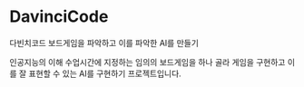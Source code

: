 # DavinciCode
다빈치코드 보드게임을 파악하고 이를 파악한 AI를 만들기

인공지능의 이해 수업시간에 지정하는 임의의 보드게임을 하나 골라 게임을 구현하고 이를 잘 표현할 수 있는 AI를 구현하기 프로젝트입니다.
